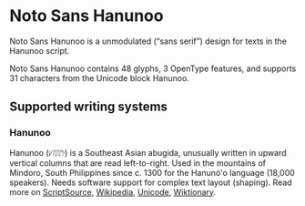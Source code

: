 
# Noto Sans Hanunoo

Noto Sans Hanunoo is a unmodulated (“sans serif”) design for texts in the Hanunoo script. 

Noto Sans Hanunoo contains 48 glyphs, 3 OpenType features, and supports 31 characters from the Unicode block Hanunoo.


## Supported writing systems


### Hanunoo

Hanunoo (ᜱᜨᜳᜨᜳᜢ) is a Southeast Asian abugida, unusually written in upward vertical columns that are read left-to-right. Used in the mountains of Mindoro, South Philippines since c. 1300 for the Hanunó'o language (18,000 speakers). Needs software support for complex text layout (shaping). Read more on [ScriptSource](https://scriptsource.org/scr/Hano), [Wikipedia](https://en.wikipedia.org/wiki/ISO_15924:Hano), [Unicode](https://www.unicode.org/versions/Unicode13.0.0/ch17.pdf#G26437), [Wiktionary](https://en.wiktionary.org/wiki/Category:Hanunoo_script).


